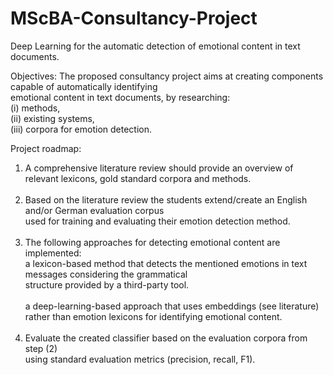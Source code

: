 # MScBA-Consultancy-Project
Deep Learning for the automatic detection of emotional content in text documents.

Objectives:
The proposed consultancy project aims at creating components capable of automatically identifying<br/>
emotional content in text documents, by researching:<br/>
    (i) methods, <br/>
    (ii) existing systems,<br/>
    (iii) corpora for emotion detection. <br/>
    
Project roadmap:
1.  A comprehensive literature review should provide an overview of relevant lexicons, gold standard corpora and methods.<br/><br/>
2.  Based on the literature review the students extend/create an English and/or German evaluation corpus <br/>
    used for training and evaluating  their emotion detection method.<br/><br/>
3.  The following approaches for detecting emotional content are implemented:<br/>
    a lexicon-based method that detects the mentioned emotions in text messages considering the grammatical <br/> structure provided by a third-party tool. <br/><br/>
    a deep-learning-based approach that uses embeddings (see literature) <br/>
    rather than emotion lexicons for identifying emotional content.<br/><br/>
4.  Evaluate the created classifier based on the evaluation corpora from step (2) <br/>
    using standard evaluation metrics (precision, recall, F1).<br/>
  
